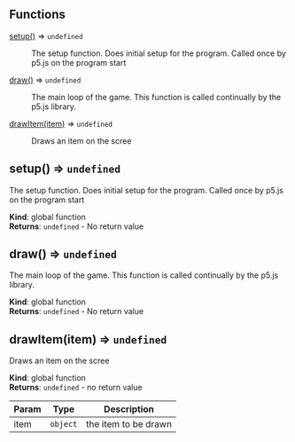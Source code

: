 ## Functions

<dl>
<dt><a href="#setup">setup()</a> ⇒ <code>undefined</code></dt>
<dd><p>The setup function. Does initial setup for the program. Called once by p5.js
  on the program start</p>
</dd>
<dt><a href="#draw">draw()</a> ⇒ <code>undefined</code></dt>
<dd><p>The main loop of the game. This function is called continually by the p5.js
library.</p>
</dd>
<dt><a href="#drawItem">drawItem(item)</a> ⇒ <code>undefined</code></dt>
<dd><p>Draws an item on the scree</p>
</dd>
</dl>

<a name="setup"></a>

## setup() ⇒ <code>undefined</code>
The setup function. Does initial setup for the program. Called once by p5.js  on the program start

**Kind**: global function  
**Returns**: <code>undefined</code> - No return value  
<a name="draw"></a>

## draw() ⇒ <code>undefined</code>
The main loop of the game. This function is called continually by the p5.jslibrary.

**Kind**: global function  
**Returns**: <code>undefined</code> - No return value  
<a name="drawItem"></a>

## drawItem(item) ⇒ <code>undefined</code>
Draws an item on the scree

**Kind**: global function  
**Returns**: <code>undefined</code> - no return value  

| Param | Type | Description |
| --- | --- | --- |
| item | <code>object</code> | the item to be drawn |


